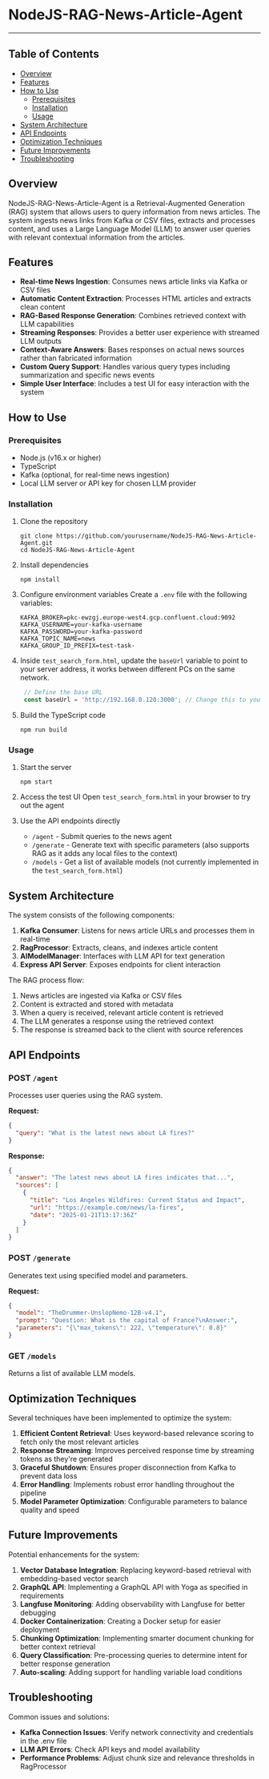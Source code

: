 # NodeJS-RAG-News-Article-Agent
---

## Table of Contents

- [Overview](#overview)
- [Features](#features)
- [How to Use](#how-to-use)
  - [Prerequisites](#prerequisites)
  - [Installation](#installation)
  - [Usage](#usage)
- [System Architecture](#system-architecture)
- [API Endpoints](#api-endpoints)
- [Optimization Techniques](#optimization-techniques)
- [Future Improvements](#future-improvements)
- [Troubleshooting](#troubleshooting)

## Overview

NodeJS-RAG-News-Article-Agent is a Retrieval-Augmented Generation (RAG) system that allows users to query information from news articles. The system ingests news links from Kafka or CSV files, extracts and processes content, and uses a Large Language Model (LLM) to answer user queries with relevant contextual information from the articles.

## Features

- **Real-time News Ingestion**: Consumes news article links via Kafka or CSV files
- **Automatic Content Extraction**: Processes HTML articles and extracts clean content
- **RAG-Based Response Generation**: Combines retrieved context with LLM capabilities
- **Streaming Responses**: Provides a better user experience with streamed LLM outputs
- **Context-Aware Answers**: Bases responses on actual news sources rather than fabricated information
- **Custom Query Support**: Handles various query types including summarization and specific news events
- **Simple User Interface**: Includes a test UI for easy interaction with the system

## How to Use

### Prerequisites

- Node.js (v16.x or higher)
- TypeScript
- Kafka (optional, for real-time news ingestion)
- Local LLM server or API key for chosen LLM provider

### Installation

1. Clone the repository
   ```
   git clone https://github.com/yourusername/NodeJS-RAG-News-Article-Agent.git
   cd NodeJS-RAG-News-Article-Agent
   ```

2. Install dependencies
   ```
   npm install
   ```

3. Configure environment variables
   Create a `.env` file with the following variables:
   ```
   KAFKA_BROKER=pkc-ewzgj.europe-west4.gcp.confluent.cloud:9092
   KAFKA_USERNAME=your-kafka-username
   KAFKA_PASSWORD=your-kafka-password
   KAFKA_TOPIC_NAME=news
   KAFKA_GROUP_ID_PREFIX=test-task-
   ```

4. Inside `test_search_form.html`, update the `baseUrl` variable to point to your server address, it works between different PCs on the same network.
   ```javascript
    // Define the base URL
    const baseUrl = 'http://192.168.0.120:3000'; // Change this to your server address
   ```

5. Build the TypeScript code
   ```
   npm run build
   ```

### Usage

1. Start the server
   ```
   npm start
   ```

2. Access the test UI
   Open `test_search_form.html` in your browser to try out the agent

3. Use the API endpoints directly
   - `/agent` - Submit queries to the news agent
   - `/generate` - Generate text with specific parameters (also supports RAG as it adds any local files to the context)
   - `/models` - Get a list of available models (not currently implemented in the `test_search_form.html`)

## System Architecture

The system consists of the following components:

1. **Kafka Consumer**: Listens for news article URLs and processes them in real-time
2. **RagProcessor**: Extracts, cleans, and indexes article content
3. **AIModelManager**: Interfaces with LLM API for text generation
4. **Express API Server**: Exposes endpoints for client interaction

The RAG process flow:
1. News articles are ingested via Kafka or CSV files
2. Content is extracted and stored with metadata
3. When a query is received, relevant article content is retrieved
4. The LLM generates a response using the retrieved context
5. The response is streamed back to the client with source references

## API Endpoints

### POST `/agent`
Processes user queries using the RAG system.

**Request:**
```json
{
  "query": "What is the latest news about LA fires?"
}
```

**Response:**
```json
{
  "answer": "The latest news about LA fires indicates that...",
  "sources": [
    {
      "title": "Los Angeles Wildfires: Current Status and Impact",
      "url": "https://example.com/news/la-fires",
      "date": "2025-01-21T13:17:36Z"
    }
  ]
}
```

### POST `/generate`
Generates text using specified model and parameters.

**Request:**
```json
{
  "model": "TheDrummer-UnslopNemo-12B-v4.1",
  "prompt": "Question: What is the capital of France?\nAnswer:",
  "parameters": "{\"max_tokens\": 222, \"temperature\": 0.8}"
}
```

### GET `/models`
Returns a list of available LLM models.

## Optimization Techniques

Several techniques have been implemented to optimize the system:

1. **Efficient Content Retrieval**: Uses keyword-based relevance scoring to fetch only the most relevant articles
2. **Response Streaming**: Improves perceived response time by streaming tokens as they're generated
3. **Graceful Shutdown**: Ensures proper disconnection from Kafka to prevent data loss
4. **Error Handling**: Implements robust error handling throughout the pipeline
5. **Model Parameter Optimization**: Configurable parameters to balance quality and speed

## Future Improvements

Potential enhancements for the system:

1. **Vector Database Integration**: Replacing keyword-based retrieval with embedding-based vector search
2. **GraphQL API**: Implementing a GraphQL API with Yoga as specified in requirements
3. **Langfuse Monitoring**: Adding observability with Langfuse for better debugging
4. **Docker Containerization**: Creating a Docker setup for easier deployment
5. **Chunking Optimization**: Implementing smarter document chunking for better context retrieval
6. **Query Classification**: Pre-processing queries to determine intent for better response generation
7. **Auto-scaling**: Adding support for handling variable load conditions

## Troubleshooting

Common issues and solutions:

- **Kafka Connection Issues**: Verify network connectivity and credentials in the .env file
- **LLM API Errors**: Check API keys and model availability
- **Performance Problems**: Adjust chunk size and relevance thresholds in RagProcessor